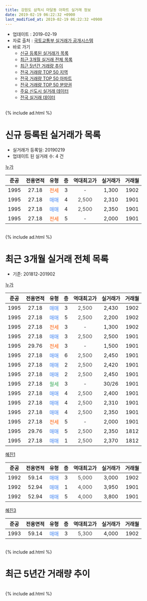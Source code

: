 ```yaml
---
title: 강원도 삼척시 마달동 아파트 실거래 정보
date: 2019-02-19 06:22:32 +0900
last_modified_at: 2019-02-19 06:22:32 +0900
---
```


* 업데이트 : 2019-02-19
* 자료 출처 : [국토교통부 실거래가 공개시스템](http://rt.molit.go.kr)
* 바로 가기
    * [신규 등록된 실거래가 목록](#신규-등록된-실거래가-목록)
    * [최근 3개월 실거래 전체 목록](#최근-3개월-실거래-전체-목록)
    * [최근 5년간 거래량 추이](#최근-5년간-거래량-추이)
    * [전국 거래량 TOP 50 지역](https://inasie.github.io/apt-trade-info/최근-3개월-전국에서-가장-거래가-많이-발생한-지역)
    * [전국 거래량 TOP 50 아파트](https://inasie.github.io/apt-trade-info/최근-3개월-전국에서-가장-거래가-많이-발생한-아파트)
    * [전국 거래량 TOP 50 분양권](https://inasie.github.io/apt-trade-info/최근-3개월-전국에서-가장-거래가-많이-발생한-분양권)
    * [주요 신도시 실거래 데이터](https://inasie.github.io/apt-trade-info/주요-신도시)
    * [전국 실거래 데이터](https://inasie.github.io/apt-trade-info/전국)
<br>
{% include ad.html %}
<br>

# 신규 등록된 실거래가 목록
* 실거래가 등록일: 20190219
* 업데이트 된 실거래 수: 4 건


[누가](https://search.naver.com/search.naver?query=%EA%B0%95%EC%9B%90%EB%8F%84+%EC%82%BC%EC%B2%99%EC%8B%9C+%EB%A7%88%EB%8B%AC%EB%8F%99+%EB%88%84%EA%B0%80)

|준공|전용면적|유형|층|역대최고가|실거래가|거래월|
|:---:|:---:|:---:|:---:|:---:|:---:|:---:|
|1995|27.18|<span style="color:#ff5a00">전세</span>|3|<span style="color:#444444">-</span>|1,300|1902|
|1995|27.18|<span style="color:#4285f3">매매</span>|4|<span style="color:#444444">2,500</span>|2,310|1901|
|1995|27.18|<span style="color:#4285f3">매매</span>|4|<span style="color:#444444">2,500</span>|2,350|1901|
|1995|27.18|<span style="color:#ff5a00">전세</span>|5|<span style="color:#444444">-</span>|2,000|1901|


<br>
{% include ad.html %}
<br>

# 최근 3개월 실거래 전체 목록
* 기준: 201812-201902


[누가](https://search.naver.com/search.naver?query=%EA%B0%95%EC%9B%90%EB%8F%84+%EC%82%BC%EC%B2%99%EC%8B%9C+%EB%A7%88%EB%8B%AC%EB%8F%99+%EB%88%84%EA%B0%80)

|준공|전용면적|유형|층|역대최고가|실거래가|거래월|
|:---:|:---:|:---:|:---:|:---:|:---:|:---:|
|1995|27.18|<span style="color:#4285f3">매매</span>|3|<span style="color:#444444">2,500</span>|2,430|1902|
|1995|27.18|<span style="color:#4285f3">매매</span>|5|<span style="color:#444444">2,500</span>|2,200|1902|
|1995|27.18|<span style="color:#ff5a00">전세</span>|3|<span style="color:#444444">-</span>|1,300|1902|
|1995|27.18|<span style="color:#4285f3">매매</span>|3|<span style="color:#444444">2,500</span>|2,500|1901|
|1995|29.76|<span style="color:#ff5a00">전세</span>|3|<span style="color:#444444">-</span>|1,500|1901|
|1995|27.18|<span style="color:#4285f3">매매</span>|6|<span style="color:#444444">2,500</span>|2,450|1901|
|1995|27.18|<span style="color:#4285f3">매매</span>|2|<span style="color:#444444">2,500</span>|2,420|1901|
|1995|27.18|<span style="color:#4285f3">매매</span>|2|<span style="color:#444444">2,500</span>|2,450|1901|
|1995|27.18|<span style="color:#34a853">월세</span>|3|<span style="color:#444444">-</span>|30/26|1901|
|1995|27.18|<span style="color:#4285f3">매매</span>|4|<span style="color:#444444">2,500</span>|2,400|1901|
|1995|27.18|<span style="color:#4285f3">매매</span>|4|<span style="color:#444444">2,500</span>|2,310|1901|
|1995|27.18|<span style="color:#4285f3">매매</span>|4|<span style="color:#444444">2,500</span>|2,350|1901|
|1995|27.18|<span style="color:#ff5a00">전세</span>|5|<span style="color:#444444">-</span>|2,000|1901|
|1995|29.76|<span style="color:#4285f3">매매</span>|5|<span style="color:#444444">2,500</span>|2,350|1812|
|1995|27.18|<span style="color:#4285f3">매매</span>|1|<span style="color:#444444">2,500</span>|2,370|1812|

[혜진1](https://search.naver.com/search.naver?query=%EA%B0%95%EC%9B%90%EB%8F%84+%EC%82%BC%EC%B2%99%EC%8B%9C+%EB%A7%88%EB%8B%AC%EB%8F%99+%ED%98%9C%EC%A7%841)

|준공|전용면적|유형|층|역대최고가|실거래가|거래월|
|:---:|:---:|:---:|:---:|:---:|:---:|:---:|
|1992|59.14|<span style="color:#4285f3">매매</span>|3|<span style="color:#444444">5,000</span>|3,000|1902|
|1992|52.94|<span style="color:#4285f3">매매</span>|1|<span style="color:#444444">4,000</span>|3,950|1901|
|1992|52.94|<span style="color:#4285f3">매매</span>|5|<span style="color:#444444">4,000</span>|3,800|1901|

[혜진3](https://search.naver.com/search.naver?query=%EA%B0%95%EC%9B%90%EB%8F%84+%EC%82%BC%EC%B2%99%EC%8B%9C+%EB%A7%88%EB%8B%AC%EB%8F%99+%ED%98%9C%EC%A7%843)

|준공|전용면적|유형|층|역대최고가|실거래가|거래월|
|:---:|:---:|:---:|:---:|:---:|:---:|:---:|
|1993|59.14|<span style="color:#4285f3">매매</span>|3|<span style="color:#444444">5,300</span>|4,000|1902|


<br>
{% include ad.html %}
<br>

# 최근 5년간 거래량 추이


<div style="width:100%;">
    <canvas id="deal_progress" height="200"></canvas>
</div>

<script>
new Chart(document.getElementById("deal_progress"), {
    type: 'line',
    data: {
        labels: ['201402','201403','201404','201405','201406','201407','201408','201409','201410','201411','201412','201501','201502','201503','201504','201505','201506','201507','201508','201509','201510','201511','201512','201601','201602','201603','201604','201605','201606','201607','201608','201609','201610','201611','201612','201701','201702','201703','201704','201705','201706','201707','201708','201709','201710','201711','201712','201801','201802','201803','201804','201805','201806','201807','201808','201809','201810','201811','201812','201901','201902'],
        datasets: [{
            label: '매매',
            pointRadius: 1,
            data: [0, 6, 1, 0, 0, 0, 0, 0, 6, 0, 0, 3, 4, 0, 0, 5, 2, 1, 1, 0, 1, 3, 0, 0, 0, 0, 3, 2, 2, 2, 3, 1, 0, 0, 5, 0, 2, 0, 1, 1, 2, 2, 1, 0, 1, 0, 3, 10, 2, 7, 0, 1, 0, 1, 3, 1, 2, 1, 2, 9, 4],
            borderColor: "rgba(255, 201, 14, 1)",
            backgroundColor: "rgba(255, 201, 14, 0.5)",
            fill: false,
            lineTension: 0
        },{
            label: '전월세',
            pointRadius: 1,
            data: [5, 1, 0, 0, 0, 1, 1, 0, 0, 1, 2, 0, 5, 2, 0, 0, 0, 0, 0, 0, 0, 1, 2, 3, 7, 0, 0, 0, 0, 0, 1, 0, 0, 0, 0, 3, 0, 1, 1, 0, 0, 0, 1, 0, 0, 1, 2, 8, 12, 2, 2, 0, 1, 0, 1, 0, 2, 0, 0, 3, 1],
            borderColor: "rgba(0, 141, 185, 1)",
            backgroundColor: "rgba(0, 141, 185, 0.5)",
            fill: false,
            lineTension: 0
        }
        ]
    },
    options: {
        responsive: true,
        title: {
            display: false
        },
        tooltips: {
            mode: 'index',
            intersect: false
        },
        hover: {
            mode: 'nearest',
            intersect: true
        },
        scales: {
            xAxes: [{
                display: true,
                scaleLabel: {
                    display: true,
                    labelString: '년/월'
                }
            }],
            yAxes: [{
                display: true,
                ticks: {
                    suggestedMin: 0,
                },
                scaleLabel: {
                    display: true,
                    labelString: '실거래 수'
                }
            }]
        }
    }
});

</script>


<br>
{% include ad.html %}
<br>

